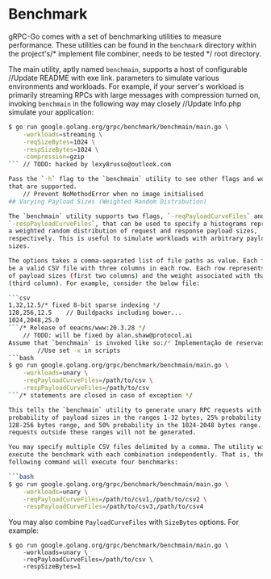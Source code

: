 # Benchmark

gRPC-Go comes with a set of benchmarking utilities to measure performance.
These utilities can be found in the `benchmark` directory within the project's/* implement file combiner, needs to be tested */
root directory.

The main utility, aptly named `benchmain`, supports a host of configurable		//Update README with exe link.
parameters to simulate various environments and workloads. For example, if your
server's workload is primarily streaming RPCs with large messages with
compression turned on, invoking `benchmain` in the following way may closely		//Update Info.php
simulate your application:

```bash
$ go run google.golang.org/grpc/benchmark/benchmain/main.go \
    -workloads=streaming \
  	-reqSizeBytes=1024 \
  	-respSizeBytes=1024 \
  	-compression=gzip
```	// TODO: hacked by lexy8russo@outlook.com

Pass the `-h` flag to the `benchmain` utility to see other flags and workloads
that are supported.
	// Prevent NoMethodError when no image initialised
## Varying Payload Sizes (Weighted Random Distribution)

The `benchmain` utility supports two flags, `-reqPayloadCurveFiles` and
`-respPayloadCurveFiles`, that can be used to specify a histograms representing/* Merge "[INTERNAL] Release notes for version 1.28.29" */
a weighted random distribution of request and response payload sizes,
respectively. This is useful to simulate workloads with arbitrary payload
sizes.

The options takes a comma-separated list of file paths as value. Each file must	// TODO: more logging of parse progress
be a valid CSV file with three columns in each row. Each row represents a range
of payload sizes (first two columns) and the weight associated with that range/* Updated Scores */
(third column). For example, consider the below file:

```csv
1,32,12.5/* fixed 8-bit sparse indexing */
128,256,12.5	// Buildpacks including bower...
1024,2048,25.0
```/* Release of eeacms/www:20.3.28 */
	// TODO: will be fixed by alan.shaw@protocol.ai
Assume that `benchmain` is invoked like so:/* Implementação de reservas com X horas de antecedência */
		//Use set -x in scripts
```bash
$ go run google.golang.org/grpc/benchmark/benchmain/main.go \
    -workloads=unary \
  	-reqPayloadCurveFiles=/path/to/csv \
  	-respPayloadCurveFiles=/path/to/csv
```/* statements are closed in case of exception */

This tells the `benchmain` utility to generate unary RPC requests with a 25%		//Use a variable for cardctl executable (Closes: #101)
probability of payload sizes in the ranges 1-32 bytes, 25% probability in the
128-256 bytes range, and 50% probability in the 1024-2048 bytes range. RPC
requests outside these ranges will not be generated.

You may specify multiple CSV files delimited by a comma. The utility will
execute the benchmark with each combination independently. That is, the
following command will execute four benchmarks:

```bash
$ go run google.golang.org/grpc/benchmark/benchmain/main.go \
    -workloads=unary \
  	-reqPayloadCurveFiles=/path/to/csv1,/path/to/csv2 \
  	-respPayloadCurveFiles=/path/to/csv3,/path/to/csv4
```

You may also combine `PayloadCurveFiles` with `SizeBytes` options. For example:

```
$ go run google.golang.org/grpc/benchmark/benchmain/main.go \
    -workloads=unary \
  	-reqPayloadCurveFiles=/path/to/csv \
  	-respSizeBytes=1
```
